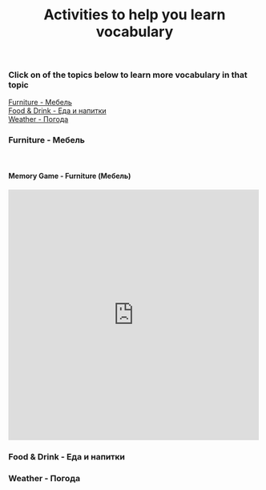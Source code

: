 <h1 align="center">Activities to help you learn vocabulary</h1>
<p>&nbsp;</p>
<h3>Click on of the topics below to learn more vocabulary in that topic</h3>
<a href="#furniture">Furniture - Мебель</a><br>
<a href="#food">Food & Drink - Еда и напитки</a><br>      
<a href="#weather">Weather - Погода</a>


<h3 id="furniture">Furniture - Мебель</h3>
<p>&nbsp;</p>
<h4>Memory Game - Furniture (Мебель)</h4>
<iframe src="https://h5p.org/h5p/embed/1058785" width="500" height="500" frameborder="0" allowfullscreen="allowfullscreen" allow="geolocation *; microphone *; camera *; midi *; encrypted-media *"></iframe><script src="https://h5p.org/sites/all/modules/h5p/library/js/h5p-resizer.js" charset="UTF-8"></script>

<h3 id="food">Food & Drink - Еда и напитки</h3> 

<h3 id="weather">Weather - Погода</h3>
